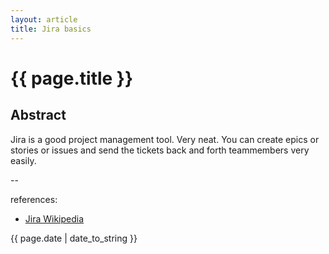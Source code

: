 ```yaml
---
layout: article
title: Jira basics
---
```

# {{ page.title }}

## Abstract

Jira is a good project management tool. Very neat. You can create epics or stories or issues and send the tickets back and forth teammembers very easily.


--

references:

* [Jira Wikipedia](https://en.wikipedia.org/wiki/Jira_(software))

{{ page.date | date_to_string }}
